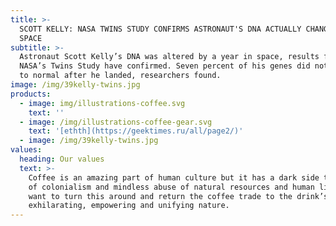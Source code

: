 ```yaml
---
title: >-
  SCOTT KELLY: NASA TWINS STUDY CONFIRMS ASTRONAUT'S DNA ACTUALLY CHANGED IN
  SPACE
subtitle: >-
  Astronaut Scott Kelly’s DNA was altered by a year in space, results from
  NASA’s Twins Study have confirmed. Seven percent of his genes did not return
  to normal after he landed, researchers found.
image: /img/39kelly-twins.jpg
products:
  - image: img/illustrations-coffee.svg
    text: ''
  - image: /img/illustrations-coffee-gear.svg
    text: '[ethth](https://geektimes.ru/all/page2/)'
  - image: /img/39kelly-twins.jpg
values:
  heading: Our values
  text: >-
    Coffee is an amazing part of human culture but it has a dark side too – one
    of colonialism and mindless abuse of natural resources and human lives. We
    want to turn this around and return the coffee trade to the drink’s
    exhilarating, empowering and unifying nature.
---
```


